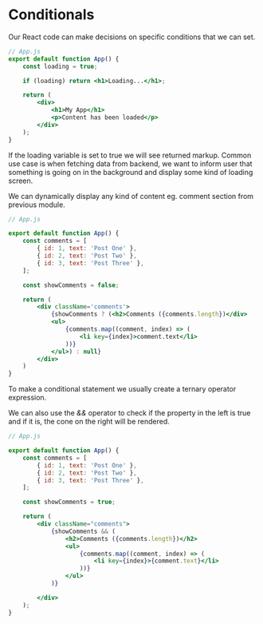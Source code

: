 # **Conditionals**

Our React code can make decisions on specific conditions that we can set.

```jsx
// App.js
export default function App() {
	const loading = true;

	if (loading) return <h1>Loading...</h1>;

	return (
		<div>
			<h1>My App</h1>
			<p>Content has been loaded</p>
		</div>
	);
}
```

If the loading variable is set to true we will see returned markup. Common use case is when fetching data from backend, we want to inform user that something is going on in the background and display some kind of loading screen.

We can dynamically display any kind of content eg. comment section from previous module.

```jsx
// App.js

export default function App() {
	const comments = [
		{ id: 1, text: 'Post One' },
		{ id: 2, text: 'Post Two' },
		{ id: 3, text: 'Post Three' },
	];

    const showComments = false;

    return (
        <div className='comments'>
            {showComments ? (<h2>Comments ({comments.length})</div>
            <ul>
                {comments.map((comment, index) => (
                    <li key={index}>comment.text</li>
                ))}
            </ul>) : null}
        </div>
    )
}
```

To make a conditional statement we usually create a ternary operator expression.

We can also use the _&&_ operator to check if the property in the left is true and if it is, the cone on the right will be rendered.

```jsx
// App.js

export default function App() {
	const comments = [
		{ id: 1, text: 'Post One' },
		{ id: 2, text: 'Post Two' },
		{ id: 3, text: 'Post Three' },
	];

	const showComments = true;

	return (
		<div className="comments">
			{showComments && (
                <h2>Comments ({comments.length})</h2>
				<ul>
					{comments.map((comment, index) => (
						<li key={index}>{comment.text}</li>
					))}
				</ul>
			)}

		</div>
	);
}
```
